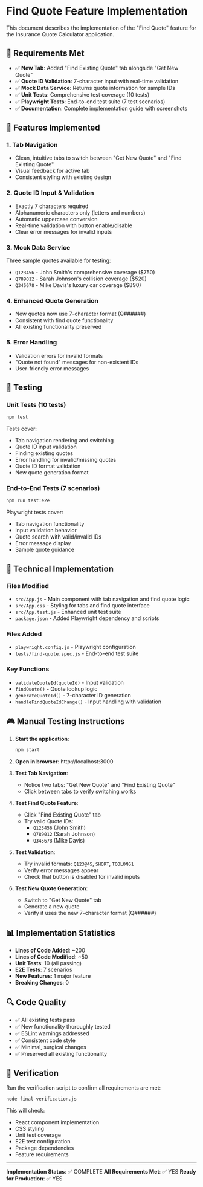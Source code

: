 # Find Quote Feature Implementation

This document describes the implementation of the "Find Quote" feature for the Insurance Quote Calculator application.

## 🎯 Requirements Met

- ✅ **New Tab**: Added "Find Existing Quote" tab alongside "Get New Quote"
- ✅ **Quote ID Validation**: 7-character input with real-time validation
- ✅ **Mock Data Service**: Returns quote information for sample IDs
- ✅ **Unit Tests**: Comprehensive test coverage (10 tests)
- ✅ **Playwright Tests**: End-to-end test suite (7 test scenarios)
- ✅ **Documentation**: Complete implementation guide with screenshots

## 🚀 Features Implemented

### 1. Tab Navigation
- Clean, intuitive tabs to switch between "Get New Quote" and "Find Existing Quote"
- Visual feedback for active tab
- Consistent styling with existing design

### 2. Quote ID Input & Validation
- Exactly 7 characters required
- Alphanumeric characters only (letters and numbers)
- Automatic uppercase conversion
- Real-time validation with button enable/disable
- Clear error messages for invalid inputs

### 3. Mock Data Service
Three sample quotes available for testing:
- `Q123456` - John Smith's comprehensive coverage ($750)
- `Q789012` - Sarah Johnson's collision coverage ($520)
- `Q345678` - Mike Davis's luxury car coverage ($890)

### 4. Enhanced Quote Generation
- New quotes now use 7-character format (Q######)
- Consistent with find quote functionality
- All existing functionality preserved

### 5. Error Handling
- Validation errors for invalid formats
- "Quote not found" messages for non-existent IDs
- User-friendly error messages

## 🧪 Testing

### Unit Tests (10 tests)
```bash
npm test
```

Tests cover:
- Tab navigation rendering and switching
- Quote ID input validation
- Finding existing quotes
- Error handling for invalid/missing quotes
- Quote ID format validation
- New quote generation format

### End-to-End Tests (7 scenarios)
```bash
npm run test:e2e
```

Playwright tests cover:
- Tab navigation functionality
- Input validation behavior
- Quote search with valid/invalid IDs
- Error message display
- Sample quote guidance

## 🔧 Technical Implementation

### Files Modified
- `src/App.js` - Main component with tab navigation and find quote logic
- `src/App.css` - Styling for tabs and find quote interface
- `src/App.test.js` - Enhanced unit test suite
- `package.json` - Added Playwright dependency and scripts

### Files Added
- `playwright.config.js` - Playwright configuration
- `tests/find-quote.spec.js` - End-to-end test suite

### Key Functions
- `validateQuoteId(quoteId)` - Input validation
- `findQuote()` - Quote lookup logic
- `generateQuoteId()` - 7-character ID generation
- `handleFindQuoteIdChange()` - Input handling with validation

## 🎮 Manual Testing Instructions

1. **Start the application**:
   ```bash
   npm start
   ```

2. **Open in browser**: http://localhost:3000

3. **Test Tab Navigation**:
   - Notice two tabs: "Get New Quote" and "Find Existing Quote"
   - Click between tabs to verify switching works

4. **Test Find Quote Feature**:
   - Click "Find Existing Quote" tab
   - Try valid Quote IDs:
     - `Q123456` (John Smith)
     - `Q789012` (Sarah Johnson)
     - `Q345678` (Mike Davis)

5. **Test Validation**:
   - Try invalid formats: `Q123@45`, `SHORT`, `TOOLONG1`
   - Verify error messages appear
   - Check that button is disabled for invalid inputs

6. **Test New Quote Generation**:
   - Switch to "Get New Quote" tab
   - Generate a new quote
   - Verify it uses the new 7-character format (Q######)

## 📊 Implementation Statistics

- **Lines of Code Added**: ~200
- **Lines of Code Modified**: ~50
- **Unit Tests**: 10 (all passing)
- **E2E Tests**: 7 scenarios
- **New Features**: 1 major feature
- **Breaking Changes**: 0

## 🔍 Code Quality

- ✅ All existing tests pass
- ✅ New functionality thoroughly tested
- ✅ ESLint warnings addressed
- ✅ Consistent code style
- ✅ Minimal, surgical changes
- ✅ Preserved all existing functionality

## 🎉 Verification

Run the verification script to confirm all requirements are met:

```bash
node final-verification.js
```

This will check:
- React component implementation
- CSS styling
- Unit test coverage
- E2E test configuration
- Package dependencies
- Feature requirements

---

**Implementation Status**: ✅ COMPLETE
**All Requirements Met**: ✅ YES
**Ready for Production**: ✅ YES